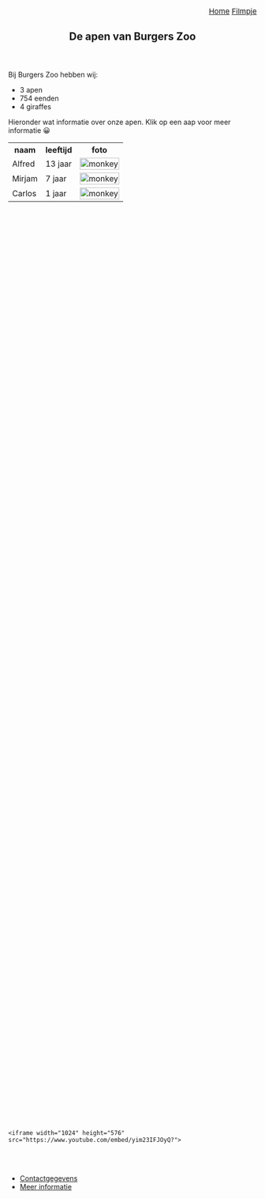 <!DOCTYPE html>
<html>
<head>
<style>
table {
  border-collapse: collapse;
  width: 75%;
  height:50%;
}

header{
 background-color:#95ff95;
 padding:20px;
 text-align:center;
 font-size:30px;
 border:5px solid #85e185
}
 
td, th {
 border: 5px solid #85e185;
 text-align: left;
 padding: 8px;
 background-color: #95ff95
}

tr{
 background-color: #95ff95;
}

#contactgegevens {
 color: green;
}
    
#info{
 color:green;
}
#menu{
  text-align:right;
  font-size:15px;
}

section{
 background-color:#95ff95;
 padding: 4px;
 border:5px solid #85e185;
    }
    
body{
 background-color:#C3FFC3;
    }
    
p{
  animation: color-change 2s infinite;
}

ul {
  animation: color-change 2s infinite;
    }
    

@keyframes color-change {
  0% { color: #6EAF6E; }
  75% { color: #446C44; }
  100% { color: #6EAF6E; }
}
    

</style>
</head>
<body>
<header>
  <div id="menu">
      <a href="https://www.burgerszoo.nl/" Target="_blank">Home</a> <a href="#contactgegevens">Filmpje</a>
  </div>
 <h2>De apen van Burgers Zoo</h2>
</header>

<p>Bij Burgers Zoo hebben wij:</p>

<ul>
  <li>3 apen</li>
  <li>754 eenden</li>
  <li>4 giraffes</li>
</ul>
 
 <p>Hieronder wat informatie over onze apen. Klik op een aap voor meer informatie &#128512;</p>

<table>
  <tr>
    <th>naam</th>
    <th>leeftijd</th>
    <th>foto</th>
  </tr>
  
   <tr width="10%">
    <td>Alfred</td>
    <td>13 jaar</td>
    <td> <a href="./Alfred.html"><img src= "https://resource.wur.nl/upload_mm/b/0/2/06e75304-7465-4a08-bffa-2efce553d4ea_shutterstock_508812640_3b56aa0e_570x456.jpg" alt="monkey" width="100%"></a></td>
  </tr>
  
   <tr>
    <td>Mirjam</td>
    <td>7 jaar</td>
    <td> <a href="./Mirjam.html"><img src="https://www.aap.nl/uploads/styles/visual_sm/public/background/2019-04/Marria%20mobiel.jpg?itok=ppqbwssL" alt="monkey" width="100%"></a></td>
  </tr>
  
   <tr>
    <td>Carlos</td>
    <td>1 jaar</td>
    <td><a href="./Carlos.html"><img src= "https://www.fysiolinks.nl/wp-content/uploads/2020/02/hanging-chimp.7d782f21fc8b-e1583327081395.jpg" alt="monkey" width="100%"></a></td>
  </tr>
 

</table>
  <br>
  
    <iframe width="1024" height="576" src="https://www.youtube.com/embed/yim23IFJOyQ?">
</iframe>

  <br>
  <br>
<section>
 <ul>
  <li>
  <a id="contactgegevens"  href="./html2.html">Contactgegevens</a>
  </li>
  <li>
      <a id="info" href="https://nl.wikipedia.org/wiki/Koninklijke_Burgers%27_Zoo" target="_blank">Meer informatie</a>
  </li>
 </ul>
</section>

</body>
</html>


